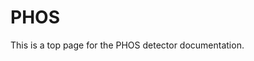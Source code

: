 <!-- doxy
\page refDetectorsPHOS PHOS
/doxy -->

# PHOS

This is a top page for the PHOS detector documentation.

<!-- doxy
\subpage refDetectorsPHOSGeometry
*\subpage refDetectorsPHOSsimulation
*\subpage refDetectorsPHOSreconstruction
\subpage refDetectorsPHOScalibration
/doxy -->